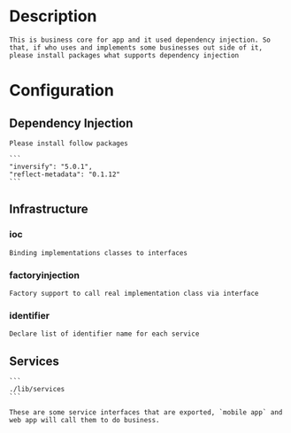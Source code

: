 
# Description

    This is business core for app and it used dependency injection. So that, if who uses and implements some businesses out side of it, please install packages what supports dependency injection

# Configuration

## Dependency Injection

    Please install follow packages

    ```
    "inversify": "5.0.1",
    "reflect-metadata": "0.1.12"
    ```

## Infrastructure

### ioc

    Binding implementations classes to interfaces

### factoryinjection

    Factory support to call real implementation class via interface

### identifier

    Declare list of identifier name for each service

## Services

    ```
    ./lib/services
    ```

    These are some service interfaces that are exported, `mobile app` and web app will call them to do business.